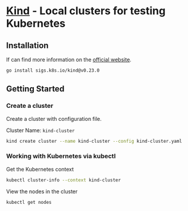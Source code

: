 # [Kind](https://github.com/kubernetes-sigs/kind) - Local clusters for testing Kubernetes

## Installation

If can find more information on the [official website](https://kind.sigs.k8s.io/docs/user/quick-start#installation).

```bash
go install sigs.k8s.io/kind@v0.23.0
```

## Getting Started

### Create a cluster

Create a cluster with configuration file.

Cluster Name: `kind-cluster`

```bash
kind create cluster --name kind-cluster --config kind-cluster.yaml
```

### Working with Kubernetes via kubectl

Get the Kubernetes context

```bash
kubectl cluster-info --context kind-cluster
```

View the nodes in the cluster

```bash
kubectl get nodes
```
